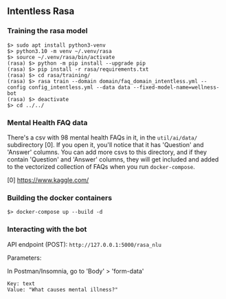 ## Intentless Rasa

### Training the rasa model

```
$> sudo apt install python3-venv
$> python3.10 -m venv ~/.venv/rasa
$> source ~/.venv/rasa/bin/activate
(rasa) $> python -m pip install --upgrade pip
(rasa) $> pip install -r rasa/requirements.txt
(rasa) $> cd rasa/training/
(rasa) $> rasa train --domain domain/faq_domain_intentless.yml --config config_intentless.yml --data data --fixed-model-name=wellness-bot
(rasa) $> deactivate
$> cd ../../
```

### Mental Health FAQ data

There's a csv with 98 mental health FAQs in it, in the `util/ai/data/` subdirectory [0]. If you open it, you'll notice that it has 'Question' and 'Answer' columns. You can add more csvs to this directory, and if they contain 'Question' and 'Answer' columns, they will get included and added to the vectorized collection of FAQs when you run `docker-compose`.

[0] https://www.kaggle.com/

### Building the docker containers

```
$> docker-compose up --build -d
```

### Interacting with the bot

API endpoint (POST):
`http://127.0.0.1:5000/rasa_nlu`

Parameters:

In Postman/Insomnia, go to 'Body' > 'form-data'
```
Key: text
Value: "What causes mental illness?"
```